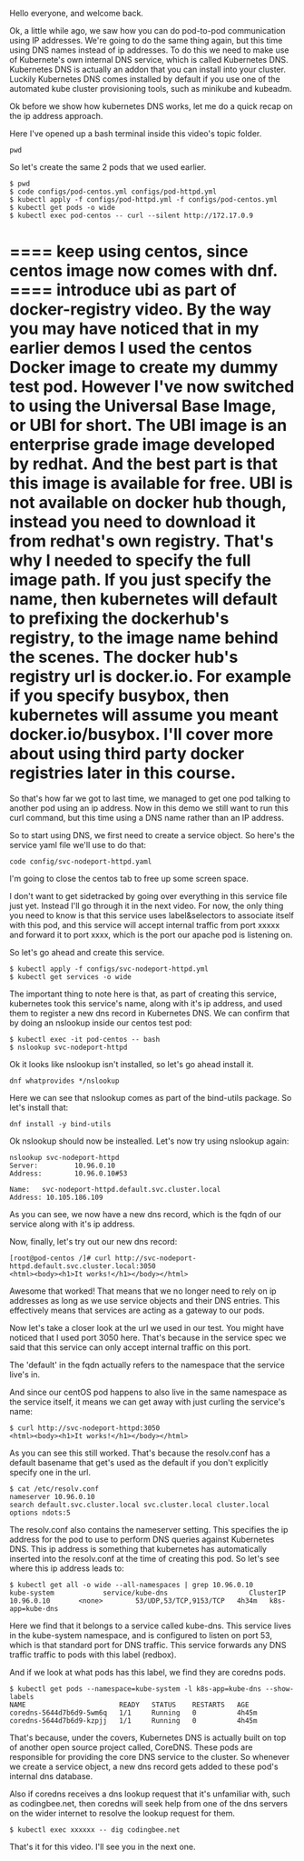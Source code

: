 Hello everyone, and welcome back.

Ok, a little while ago, we saw how you can do pod-to-pod communication using IP addresses. We're going to do the same thing again, but this time using DNS names instead of ip addresses. To do this we need to make use of Kubernete's own internal DNS service, which is called Kubernetes DNS. Kubernetes DNS is actually an addon that you can install into your cluster. Luckily Kubernetes DNS comes installed by default if you use one of the automated kube cluster provisioning tools, such as minikube and kubeadm. 

Ok before we show how kubernetes DNS works, let me do a quick recap on the ip address approach. 

Here I've opened up a bash terminal inside this video's topic folder. 

```
pwd
```


So let's create the same 2 pods that we used earlier. 

```
$ pwd
$ code configs/pod-centos.yml configs/pod-httpd.yml
$ kubectl apply -f configs/pod-httpd.yml -f configs/pod-centos.yml
$ kubectl get pods -o wide
$ kubectl exec pod-centos -- curl --silent http://172.17.0.9
```
==== keep using centos, since centos image now comes with dnf. 
==== introduce ubi as part of docker-registry video. 
By the way you may have noticed that in my earlier demos I used the centos Docker image to create my dummy test pod. However I've now switched to using the Universal Base Image, or UBI for short. The UBI image is an enterprise grade image developed by redhat. And the best part is that this image is available for free. UBI is not available on docker hub though, instead you need to download it from redhat's own registry. That's why I needed to specify the full image path. If you just specify the name, then kubernetes will default to prefixing the dockerhub's registry, to the image name behind the scenes. The docker hub's registry url is docker.io. For example if you specify busybox, then kubernetes will assume you meant docker.io/busybox. I'll cover more about using third party docker registries later in this course. 
====

So that's how far we got to last time, we managed to get one pod talking to another pod using an ip address. Now in this demo we still want to run this curl command, but this time using a DNS name rather than an IP address.


So to start using DNS, we first need to create a service object. So here's the service yaml file we'll use to do that:

```
code config/svc-nodeport-httpd.yaml
```

I'm going to close the centos tab to free up some screen space. 

I don't want to get sidetracked by going over everything in this service file just yet. Instead I'll go through it in the next video. For now, the only thing you need to know is that this service uses label&selectors to associate itself with this pod, and this service will accept internal traffic from port xxxxx and forward it to port xxxx, which is the port our apache pod is listening on. 


So let's go ahead and create this service.

```
$ kubectl apply -f configs/svc-nodeport-httpd.yml
$ kubectl get services -o wide
```

The important thing to note here is that, as part of creating this service, kubernetes took this service's name, along with it's ip address, and used them to register a new dns record in Kubernetes DNS. We can confirm that by doing an nslookup inside our centos test pod:

```
$ kubectl exec -it pod-centos -- bash
$ nslookup svc-nodeport-httpd
```

Ok it looks like nslookup isn't installed, so let's go ahead install it.


```
dnf whatprovides */nslookup
```

Here we can see that nslookup comes as part of the bind-utils package. So let's install that:

```
dnf install -y bind-utils
```

Ok nslookup should now be instealled. Let's now try using nslookup again:

```
nslookup svc-nodeport-httpd
Server:         10.96.0.10
Address:        10.96.0.10#53

Name:   svc-nodeport-httpd.default.svc.cluster.local
Address: 10.105.186.109
```

As you can see, we now have a new dns record, which is the fqdn of our service along with it's ip address. 


Now, finally, let's try out our new dns record:


```
[root@pod-centos /]# curl http://svc-nodeport-httpd.default.svc.cluster.local:3050
<html><body><h1>It works!</h1></body></html>
```

Awesome that worked! That means that we no longer need to rely on ip addresses as long as we use service objects and their DNS entries. This effectively means that services are acting as a gateway to our pods.

Now let's take a closer look at the url we used in our test. You might have noticed that I used port 3050 here. That's because in the service spec we said that this service can only accept internal traffic on this port.


The 'default' in the fqdn actually refers to the namespace that the service live's in. 

And since our centOS pod happens to also live in the same namespace as the service itself, it means we can get away with just curling the service's name:

```
$ curl http://svc-nodeport-httpd:3050
<html><body><h1>It works!</h1></body></html>
```

As you can see this still worked. That's because the resolv.conf has a default basename that get's used as the default if you don't explicitly specify one in the url. 

```
$ cat /etc/resolv.conf 
nameserver 10.96.0.10
search default.svc.cluster.local svc.cluster.local cluster.local
options ndots:5
```

The resolv.conf also contains the nameserver setting. This specifies the ip address for the pod to use to perform DNS queries against Kubernetes DNS. This ip address is something that kubernetes has automatically inserted into the resolv.conf at the time of creating this pod. So let's see where this ip address leads to:
```
$ kubectl get all -o wide --all-namespaces | grep 10.96.0.10
kube-system            service/kube-dns                    ClusterIP   10.96.0.10       <none>        53/UDP,53/TCP,9153/TCP   4h34m   k8s-app=kube-dns
```

Here we find that it belongs to a service called kube-dns. This service lives in the kube-system namespace, and is configured to listen on port 53, which is that standard port for DNS traffic. This service forwards any DNS traffic traffic to pods with this label (redbox).

And if we look at what pods has this label, we find they are coredns pods. 


```
$ kubectl get pods --namespace=kube-system -l k8s-app=kube-dns --show-labels
NAME                       READY   STATUS    RESTARTS   AGE
coredns-5644d7b6d9-5wm6q   1/1     Running   0          4h45m
coredns-5644d7b6d9-kzpjj   1/1     Running   0          4h45m
```

That's because, under the covers, Kubernetes DNS is actually built on top of another open source project called, CoreDNS. These pods are responsible for providing the core DNS service to the cluster. So whenever we create a service object, a new dns record gets added to these pod's internal dns database. 

Also if coredns receives a dns lookup request that it's unfamiliar with, such as codingbee.net, then coredns will seek help from one of the dns servers on the wider internet to resolve the lookup request for them. 

```
$ kubectl exec xxxxxx -- dig codingbee.net
```

That's it for this video. I'll see you in the next one. 



